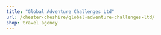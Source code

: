 ```yaml
---
title: "Global Adventure Challenges Ltd"
url: /chester-cheshire/global-adventure-challenges-ltd/
shop: travel agency
---
```

